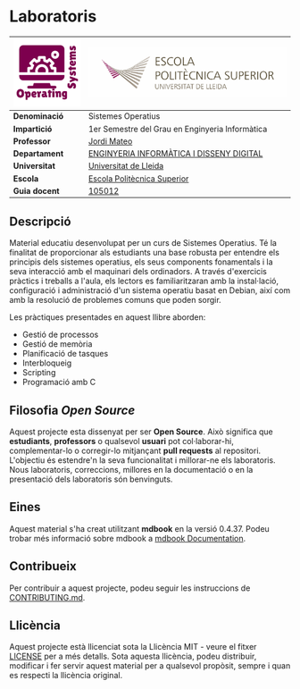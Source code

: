 # Laboratoris

|![](figs/logo.png)              |   ![](figs/institute.png)              |
|-----------------|-----------------|
| **Denominació** | Sistemes Operatius |
| **Impartició**  | 1er Semestre del Grau en Enginyeria Informàtica |
| **Professor**   | [Jordi Mateo](mailto:jordi.mateo@udl.cat) |
| **Departament** | [ENGINYERIA INFORMÀTICA I DISSENY DIGITAL]([https://dd](https://deidd.udl.cat/ca/))  |
| **Universitat** | [Universitat de Lleida](https://www.udl.cat) |
| **Escola**      | [Escola Politècnica Superior](https://www.eps.udl.cat) |
| **Guia docent** | [105012](https://guiadocent.udl.cat/html/2024-25_105012) |

## Descripció

Material educatiu desenvolupat per un curs de Sistemes Operatius. Té la finalitat de proporcionar als estudiants una base robusta per entendre els principis dels sistemes operatius, els seus components fonamentals i la seva interacció amb el maquinari dels ordinadors. A través d'exercicis pràctics i treballs a l'aula, els lectors es familiaritzaran amb la instal·lació, configuració i administració d'un sistema operatiu basat en Debian, així com amb la resolució de problemes comuns que poden sorgir.

Les pràctiques presentades en aquest llibre aborden:

* Gestió de processos
* Gestió de memòria
* Planificació de tasques
* Interbloqueig
* Scripting
* Programació amb C

## Filosofia *Open Source*

Aquest projecte esta dissenyat per ser **Open Source**. Això significa que **estudiants**, **professors** o qualsevol **usuari** pot col·laborar-hi, complementar-lo o corregir-lo mitjançant **pull requests** al repositori. L'objectiu és estendre'n la seva funcionalitat i millorar-ne els laboratoris. Nous laboratoris, correccions, millores en la documentació o en la presentació dels laboratoris són benvinguts.

## Eines

Aquest material s'ha creat utilitzant **mdbook** en la versió 0.4.37. Podeu trobar més informació sobre mdbook a [mdbook Documentation](https://rust-lang.github.io/mdBook/index.html).

## Contribueix

Per contribuir a aquest projecte, podeu seguir les instruccions de [CONTRIBUTING.md](CONTRIBUTING.md).

## Llicència

Aquest projecte està llicenciat sota la Llicència  MIT - veure el fitxer [LICENSE](LICENSE) per a més detalls. Sota aquesta llicència, podeu distribuir, modificar i fer servir aquest material per a qualsevol propòsit, sempre i quan es respecti la llicència original.
